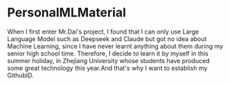 # PersonalMLMaterial
When I first enter Mr.Dai's project, I found that I can only use Large Language Model such as Deepseek and Claude but got no idea about Machine Learning, since I have never learnt anything about them during my senior high school time.
Therefore, I decide to learn it by myself in this summer holiday, in Zhejiang University whose students have produced some great technology this year.And that's why I want to establish my GithubID.

